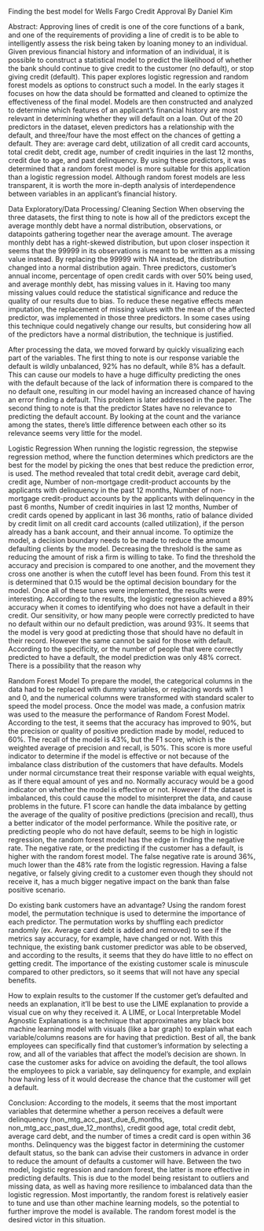 Finding the best model for Wells Fargo Credit Approval
By Daniel Kim

Abstract:
Approving lines of credit is one of the core functions of a bank, and one of the requirements of providing a line of credit is to be able to intelligently assess the risk being taken by loaning money to an individual. Given previous financial history and information of an individual, it is possible to construct a statistical model to predict the likelihood of whether the bank should continue to give credit to the customer (no default), or stop giving credit (default). This paper explores logistic regression and random forest models as options to construct such a model. In the early stages it focuses on how the data should be formatted and cleaned to optimize the effectiveness of the final model. Models are then constructed and analyzed to determine which features of an applicant’s financial history are most relevant in determining whether they will default on a loan. Out of the 20 predictors in the dataset, eleven predictors has a relationship with the default, and three/four have the most effect on the chances of getting a default. They are: average card debt, utilization of all credit card accounts, total credit debt, credit age, number of credit inquiries in the last 12 months, credit due to age, and past delinquency. By using these predictors, it was determined that a random forest model is more suitable for this application than a logistic regression model. Although random forest models are less transparent, it is worth the more in-depth analysis of interdependence between variables in an applicant’s financial history.

Data Exploratory/Data Processing/ Cleaning Section
When observing the three datasets, the first thing to note is how all of the predictors except the average monthly debt have a normal distribution, observations, or datapoints gathering together near the average amount. The average monthly debt has a right-skewed distribution, but upon closer inspection it seems that the 99999 in its observations is meant to be written as a missing value instead. By replacing the 99999 with NA instead, the distribution changed into a normal distribution again. Three predictors, customer’s annual income, percentage of open credit cards with over 50% being used, and average monthly debt, has missing values in it. Having too many missing values could reduce the statistical significance and reduce the quality of our results due to bias. To reduce these negative effects mean imputation, the replacement of missing values with the mean of the affected predictor, was implemented in those three predictors. In some cases using this technique could negatively change our results, but considering how all of the predictors have a normal distribution, the technique is justified. 


After processing the data, we moved forward by quickly visualizing each part of the variables. The first thing to note is our response variable the default is wildly unbalanced, 92% has no default, while 8% has a default. This can cause our models to have a huge difficulty predicting the ones with the default because of the lack of information there is compared to the no default one, resulting in our model having an increased chance of having an error finding a default. This problem is later addressed in the paper. The second thing to note is that the predictor States have no relevance to predicting the default account. By looking at the count and the variance among the states, there’s little difference between each other so its relevance seems very little for the model. 



Logistic Regression
When running the logistic regression, the stepwise regression method, where the function determines which predictors are the best for the model by picking the ones that best reduce the prediction error, is used. The method revealed that total credit debit, average card debit, credit age, Number of non-mortgage credit-product accounts by the applicants with delinquency in the past 12 months, Number of non-mortgage credit-product accounts by the applicants with delinquency in the past 6 months, Number of credit inquiries in last 12 months, Number of credit cards opened by applicant in last 36 months, ratio of balance divided by credit limit on all credit card accounts (called utilization), if the person already has a bank account, and their annual income. To optimize the model, a decision boundary needs to be made to reduce the amount defaulting clients by the model. Decreasing the threshold is the same as reducing the amount of risk a firm is willing to take. To find the threshold the accuracy and precision is compared to one another, and the movement they cross one another is when the cutoff level has been found. From this test it is determined that 0.15 would be the optimal decision boundary for the model. Once all of these tunes were implemented, the results were interesting. According to the results, the logistic regression achieved a 89% accuracy when it comes to identifying who does not have a default in their credit. Our sensitivity, or how many people were correctly predicted to have no default within our no default prediction, was around 93%. It seems that the model is very good at predicting those that should have no default in their record. However the same cannot be said for those with default. According to the specificity, or the number of people that were correctly predicted to have a default, the model prediction was only 48% correct. There is a possibility that the reason why



Random Forest Model
To prepare the model, the categorical columns in the data had to be replaced with dummy variables, or replacing words with 1 and 0, and the numerical columns were transformed with standard scaler to speed the model process. Once the model was made, a confusion matrix was used to the measure the performance of Random Forest Model. According to the test, it seems that the accuracy has improved to 90%, but the precision or quality of positive prediction made by model, reduced to 60%. The recall of the model is 43%, but the F1 score, which is the weighted average of precision and recall, is 50%. This score is more useful indicator to determine if the model is effective or not because of the imbalance class distribution of the customers that have defaults. Models under normal circumstance treat their response variable with equal weights, as if there equal amount of yes and no. Normally accuracy would be a good indicator on whether the model is effective or not. However if the dataset is imbalanced, this could cause the model to misinterpret the data, and cause problems in the future. F1 score can handle the data imbalance by getting the average of the quality of positive predictions (precision and recall), thus a better indicator of the model performance. While the positive rate, or predicting people who do not have default, seems to be high in logistic regression, the random forest model has the edge in finding the negative rate. The negative rate, or the predicting if the customer has a default, is higher with the random forest model. The false negative rate is around 36%, much lower than the 48% rate from the logistic regression. Having a false negative, or falsely giving credit to a customer even though they should not receive it, has a much bigger negative impact on the bank than false positive scenario. 

Do existing bank customers have an advantage?
Using the random forest model, the permutation technique is used to determine the importance of each predictor. The permutation works by shuffling each predictor randomly (ex. Average card debt is added and removed) to see if the metrics say accuracy, for example, have changed or not. With this technique, the existing bank customer predictor was able to be observed, and according to the results, it seems that they do have little to no effect on getting credit. The importance of the existing customer scale is minuscule compared to other predictors, so it seems that will not have any special benefits.



How to explain results to the customer
If the customer get’s defaulted and needs an explanation, it’ll be best to use the LIME explanation to provide a visual cue on why they received it. A LIME, or Local Interpretable Model Agnostic Explanations is a technique that approximates any black box machine learning model with visuals (like a bar graph) to explain what each variable/columns reasons are for having that prediction. Best of all, the bank employees can specifically find that customer’s information by selecting a row, and all of the variables that affect the model’s decision are shown. In case the customer asks for advice on avoiding the default, the tool allows the employees to pick a variable, say delinquency for example, and explain how having less of it would decrease the chance that the customer will get a default.


Conclusion:
According to the models, it seems that the most important variables that determine whether a person receives a default were delinquency (non_mtg_acc_past_due_6_months, non_mtg_acc_past_due_12_months), credit good age, total credit debt, average card debt, and the number of times a credit card is open within 36 months. Delinquency was the biggest factor in determining the customer default status, so the bank can advise their customers in advance in order to reduce the amount of defaults a customer will have. Between the two model, logistic regression and random forest, the latter is more effective in predicting defaults. This is due to the model being resistant to outliers and missing data, as well as having more resilience to imbalanced data than the logistic regression. Most importantly, the random forest is relatively easier to tune and use than other machine learning models, so the potential to further improve the model is available. The random forest model is the desired victor in this situation.






